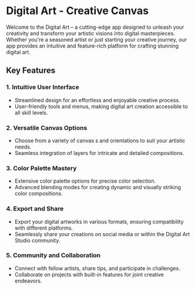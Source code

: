 # Digital Art - Creative Canvas


Welcome to the Digital Art – a cutting-edge app designed to unleash your creativity and transform your artistic visions into digital masterpieces. Whether you're a seasoned artist or just starting your creative journey, our app provides an intuitive and feature-rich platform for crafting stunning digital art.

## Key Features

### 1. **Intuitive User Interface**
   - Streamlined design for an effortless and enjoyable creative process.
   - User-friendly tools and menus, making digital art creation accessible to all skill levels.

### 2. **Versatile Canvas Options**
   - Choose from a variety of canvas s and orientations to suit your artistic needs.
   - Seamless integration of layers for intricate and detailed compositions.


### 3. **Color Palette Mastery**
   - Extensive color palette options for precise color selection.
   - Advanced blending modes for creating dynamic and visually striking color compositions.

### 4. **Export and Share**
   - Export your digital artworks in various formats, ensuring compatibility with different platforms.
   - Seamlessly share your creations on social media or within the Digital Art Studio community.

### 5. **Community and Collaboration**
   - Connect with fellow artists, share tips, and participate in challenges.
   - Collaborate on projects with built-in features for joint creative endeavors.

